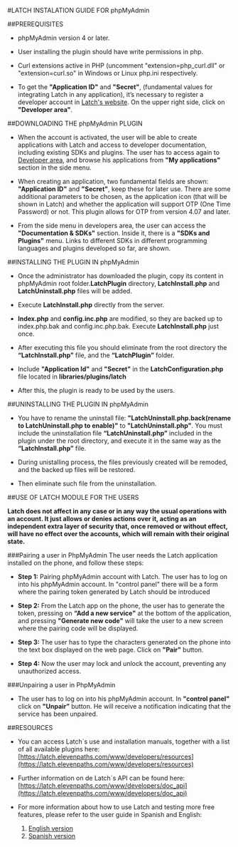 #LATCH INSTALATION GUIDE FOR phpMyAdmin


##PREREQUISITES
* phpMyAdmin version 4 or later.

* User installing the plugin should have write permissions in php.

* Curl extensions active in PHP (uncomment "extension=php_curl.dll" or "extension=curl.so" in Windows or Linux php.ini respectively. 

* To get the **"Application ID"** and **"Secret"**, (fundamental values for integrating Latch in any application), it’s necessary to register a developer account in [Latch's website](https://latch.elevenpaths.com). On the upper right side, click on **"Developer area"**.


##DOWNLOADING THE phpMyAdmin PLUGIN
* When the account is activated, the user will be able to create applications with Latch and access to developer documentation, including existing SDKs and plugins. The user has to access again to [Developer area](https://latch.elevenpaths.com/www/developerArea), and browse his applications from **"My applications"** section in the side menu.

* When creating an application, two fundamental fields are shown: **"Application ID"** and **"Secret"**, keep these for later use. There are some additional parameters to be chosen, as the application icon (that will be shown in Latch) and whether the application will support OTP (One Time Password) or not. This plugin allows for OTP from version 4.07 and later.

* From the side menu in developers area, the user can access the **"Documentation & SDKs"** section. Inside it, there is a **"SDKs and Plugins"** menu. Links to different SDKs in different programming languages and plugins developed so far, are shown.


##INSTALLING THE PLUGIN IN phpMyAdmin
* Once the administrator has downloaded the plugin, copy its content in phpMyAdmin root folder.**LatchPlugin** directory, **LatchInstall.php** and **LatchUninstall.php** files will be added.

* Execute **LatchInstall.php** directly from the server.

* **Index.php** and **config.inc.php** are modified, so they are backed up to index.php.bak and config.inc.php.bak. Execute **LatchInstall.php** just once. 

* After executing this file you should eliminate from the root directory the **“LatchInstall.php”** file, and the **“LatchPlugin”** folder. 

* Include **"Application Id"** and **"Secret"** in the **LatchConfiguration.php** file located in **libraries/plugins/latch**

* After this, the plugin is ready to be used by the users.


##UNINSTALLING THE PLUGIN IN phpMyAdmin
* You have to rename the uninstall file: **"LatchUninstall.php.back(rename to LatchUninstall.php to enable)"** to **"LatchUninstall.php"**. You must include the uninstallation file **“LatchUninstall.php”** included in the plugin under the root directory, and execute it in the same way as the **“LatchInstall.php”** file.
 
* During unistalling process, the files previously created will be remoded, and the backed up files will be restored.

* Then eliminate such file from the uninstallation.



##USE OF LATCH MODULE FOR THE USERS

**Latch does not affect in any case or in any way the usual operations with an account. It just allows or denies actions over it, acting as an independent extra layer of security that, once removed or without effect, will have no effect over the accounts, which will remain with their original state.**

###Pairing a user in PhpMyAdmin
The user needs the Latch application installed on the phone, and follow these steps:

* **Step 1:** Pairing phpMyAdmin account with Latch. The user has to log on into his phpMyAdmin account. In "control panel" there will be a form where the pairing token generated by Latch should be introduced 

* **Step 2:** From the Latch app on the phone, the user has to generate the token, pressing on **“Add a new service"** at the bottom of the application, and pressing **"Generate new code"** will take the user to a new screen where the pairing code will be displayed.

* **Step 3:** The user has to type the characters generated on the phone into the text box displayed on the web page. Click on **"Pair"** button.

* **Step 4:** Now the user may lock and unlock the account, preventing any unauthorized access.
 

###Unpairing a user in PhpMyAdmin
* The user has to log on into his phpMyAdmin account. In **"control panel"** click on **"Unpair”** button. He will receive a notification indicating that the service has been unpaired.



##RESOURCES
- You can access Latch´s use and installation manuals, together with a list of all available plugins here: [https://latch.elevenpaths.com/www/developers/resources](https://latch.elevenpaths.com/www/developers/resources)

- Further information on de Latch´s API can be found here: [https://latch.elevenpaths.com/www/developers/doc_api](https://latch.elevenpaths.com/www/developers/doc_api)

- For more information about how to use Latch and testing more free features, please refer to the user guide in Spanish and English:
	1. [English version](https://latch.elevenpaths.com/www/public/documents/howToUseLatchNevele_EN.pdf)
	1. [Spanish version](https://latch.elevenpaths.com/www/public/documents/howToUseLatchNevele_ES.pdf)


